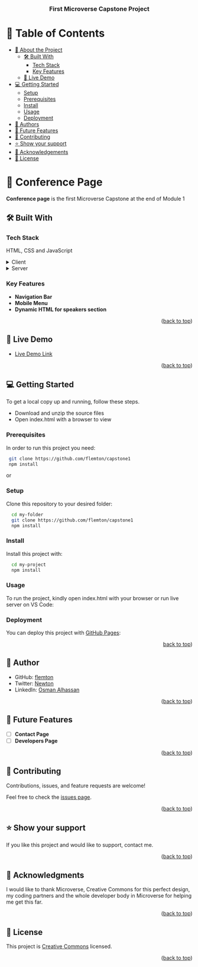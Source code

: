 <a name="readme-top"></a>

<div align="center">
  <h3><b>First Microverse Capstone Project</b></h3>

</div>


# 📗 Table of Contents

- [📖 About the Project](#about-project)
  - [🛠 Built With](#built-with)
    - [Tech Stack](#tech-stack)
    - [Key Features](#key-features)
  - [🚀 Live Demo](#live-demo)
- [💻 Getting Started](#getting-started)
  - [Setup](#setup)
  - [Prerequisites](#prerequisites)
  - [Install](#install)
  - [Usage](#usage)
  - [Deployment](#deployment)
- [👥 Authors](#authors)
- [🔭 Future Features](#future-features)
- [🤝 Contributing](#contributing)
- [⭐️ Show your support](#support)
- [🙏 Acknowledgements](#acknowledgements)
- [📝 License](#license)

<!-- PROJECT DESCRIPTION -->

# 📖 Conference Page <a name="about-project"></a>

**Conference page** is the first Microverse Capstone at the end of Module 1

## 🛠 Built With <a name="built-with"></a>

### Tech Stack <a name="tech-stack"></a>

HTML, CSS and JavaScript

<details>
  <summary>Client</summary>
  <ul>
    <li><a href="https://nodejs.org/">Node.js</a></li>
  </ul>
</details>

<details>
  <summary>Server</summary>
  <ul>
    <li><a href="https://flemton.github.io/capstone1/">Live Server</a></li>
  </ul>
</details>

<!-- Features -->

### Key Features <a name="key-features"></a>

- **Navigation Bar**
- **Mobile Menu**
- **Dynamic HTML for speakers section**

<p align="right">(<a href="#readme-top">back to top</a>)</p>

<!-- LIVE DEMO -->

## 🚀 Live Demo <a name="live-demo"></a>

- [Live Demo Link](https://flemton.github.io/capstone1/)

<p align="right">(<a href="#readme-top">back to top</a>)</p>

<!-- GETTING STARTED -->

## 💻 Getting Started <a name="getting-started"></a>

To get a local copy up and running, follow these steps.

- Download and unzip the source files
- Open index.html with a browser to view

### Prerequisites

In order to run this project you need:

```sh
 git clone https://github.com/flemton/capstone1
 npm install
```
or

### Setup

Clone this repository to your desired folder:


```sh
  cd my-folder
  git clone https://github.com/flemton/capstone1
  npm install
```

### Install

Install this project with:


```sh
  cd my-project
  npm install
```

### Usage

To run the project, kindly open index.html with your browser or run live server on VS Code:


### Deployment <a name="deployment"></a>

You can deploy this project with [GitHub Pages](https://pages.github.com/):


<p align="right"><a href="#readme-top">back to top</a>)</p>

<!-- AUTHOR -->

## 👥 Author <a name="authors"></a>

- GitHub: [flemton](https://github.com/flemton)
- Twitter: [Newton](https://twitter.com/oalhassan847)
- LinkedIn: [Osman Alhassan](https://www.linkedin.com/in/alhassan-o-83039a80/)


<p align="right">(<a href="#readme-top">back to top</a>)</p>

<!-- FUTURE FEATURES -->

## 🔭 Future Features <a name="future-features"></a>


- [ ] **Contact Page**
- [ ] **Developers Page**

<p align="right">(<a href="#readme-top">back to top</a>)</p>

<!-- CONTRIBUTING -->

## 🤝 Contributing <a name="contributing"></a>

Contributions, issues, and feature requests are welcome!

Feel free to check the [issues page](../../issues/).

<p align="right">(<a href="#readme-top">back to top</a>)</p>

<!-- SUPPORT -->

## ⭐️ Show your support <a name="support"></a>


If you like this project and would like to support, contact me.

<p align="right">(<a href="#readme-top">back to top</a>)</p>

<!-- ACKNOWLEDGEMENTS -->

## 🙏 Acknowledgments <a name="acknowledgements"></a>

I would like to thank Microverse, Creative Commons for this perfect design, my coding partners and the whole developer body in Microverse for helping me get this far.

<p align="right">(<a href="#readme-top">back to top</a>)</p>

<!-- LICENSE -->

## 📝 License <a name="license"></a>

This project is [Creative Commons](https://creativecommons.org/licenses/by-nc/4.0/legalcode) licensed.


<p align="right">(<a href="#readme-top">back to top</a>)</p>
